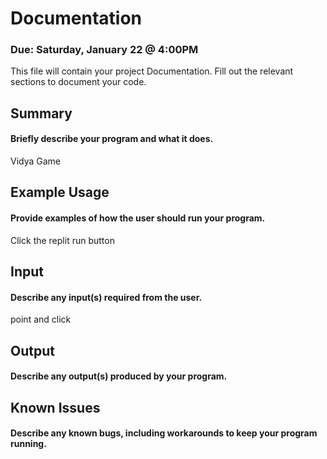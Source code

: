 # Documentation
### Due: Saturday, January 22 @ 4:00PM

This file will contain your project Documentation. Fill out the relevant sections to document your code.

## Summary
#### Briefly describe your program and what it does.
Vidya Game

## Example Usage
#### Provide examples of how the user should run your program.
Click the replit run button

## Input
#### Describe any input(s) required from the user.
point and click

## Output
#### Describe any output(s) produced by your program.


## Known Issues
#### Describe any known bugs, including workarounds to keep your program running.

